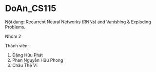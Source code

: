 # DoAn_CS115

Nội dung: Recurrent Neural Networks (RNNs) and Vanishing & Exploding Problems.

Nhóm 2

Thành viên:

1. Đặng Hữu Phát
2. Phan Nguyễn Hữu Phong
3. Châu Thế Vĩ
